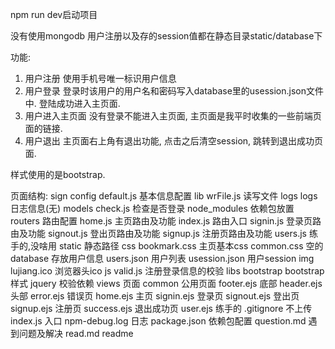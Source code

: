 npm run dev启动项目

没有使用mongodb
用户注册以及存的session值都在静态目录static/database下

功能:
1. 用户注册
使用手机号唯一标识用户信息
2. 用户登录
登录时该用户的用户名和密码写入database里的usession.json文件中. 登陆成功进入主页面.
3. 用户进入主页面
没有登录不能进入主页面, 主页面是我平时收集的一些前端页面的链接.
4. 用户退出
主页面右上角有退出功能, 点击之后清空session, 跳转到退出成功页面.

样式使用的是bootstrap.


页面结构:
sign
  config
    default.js      基本信息配置
  lib
    wrFile.js       读写文件
  logs              logs日志信息(无)
  models
    check.js        检查是否登录
  node_modules      依赖包放置
  routers           路由配置
    home.js         主页路由及功能
    index.js        路由入口
    signin.js       登录页路由及功能
    signout.js      登出页路由及功能
    signup.js       注册页路由及功能
    users.js        练手的,没啥用
  static            静态路径
    css
      bookmark.css  主页基本css
      common.css    空的
    database        存放用户信息
      users.json    用户列表
      usession.json 用户session
    img
      lujiang.ico   浏览器头ico
    js
      valid.js      注册登录信息的校验
    libs
      bootstrap     bootstrap样式
      jquery        校验依赖
  views             页面
    common          公用页面
      footer.ejs    底部
      header.ejs    头部
    error.ejs       错误页
    home.ejs        主页
    signin.ejs      登录页
    signout.ejs     登出页
    signup.ejs      注册页
    success.ejs     退出成功页
    user.ejs        练手的
  .gitignore        不上传
  index.js          入口
  npm-debug.log     日志
  package.json      依赖包配置
  question.md       遇到问题及解决
  read.md           readme



